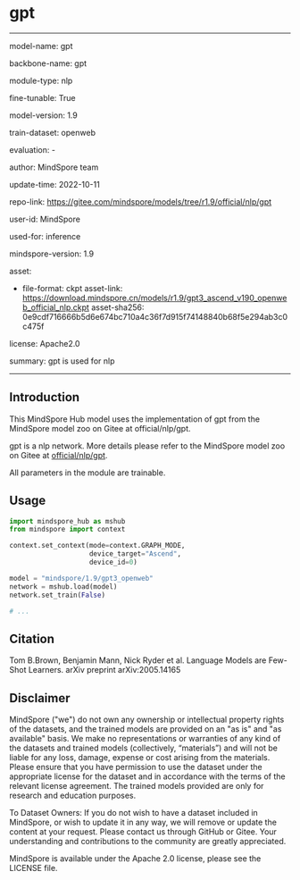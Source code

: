 # gpt

---

model-name: gpt

backbone-name: gpt

module-type: nlp

fine-tunable: True

model-version: 1.9

train-dataset: openweb

evaluation: -

author: MindSpore team

update-time: 2022-10-11

repo-link: <https://gitee.com/mindspore/models/tree/r1.9/official/nlp/gpt>

user-id: MindSpore

used-for: inference

mindspore-version: 1.9

asset:

-
    file-format: ckpt
    asset-link: <https://download.mindspore.cn/models/r1.9/gpt3_ascend_v190_openweb_official_nlp.ckpt>
    asset-sha256: 0e9cdf716666b5d6e674bc710a4c36f7d915f74148840b68f5e294ab3c0c475f

license: Apache2.0

summary: gpt is used for nlp

---

## Introduction

This MindSpore Hub model uses the implementation of gpt from the MindSpore model zoo on Gitee at official/nlp/gpt.

gpt is a nlp network. More details please refer to the MindSpore model zoo on Gitee at [official/nlp/gpt](https://gitee.com/mindspore/models/blob/r1.9/official/nlp/gpt/README.md).

All parameters in the module are trainable.

## Usage

```python
import mindspore_hub as mshub
from mindspore import context

context.set_context(mode=context.GRAPH_MODE,
                    device_target="Ascend",
                    device_id=0)

model = "mindspore/1.9/gpt3_openweb"
network = mshub.load(model)
network.set_train(False)

# ...
```

## Citation

Tom B.Brown, Benjamin Mann, Nick Ryder et al. Language Models are Few-Shot Learners. arXiv preprint arXiv:2005.14165

## Disclaimer

MindSpore ("we") do not own any ownership or intellectual property rights of the datasets, and the trained models are provided on an "as is" and "as available" basis. We make no representations or warranties of any kind of the datasets and trained models (collectively, “materials”) and will not be liable for any loss, damage, expense or cost arising from the materials. Please ensure that you have permission to use the dataset under the appropriate license for the dataset and in accordance with the terms of the relevant license agreement. The trained models provided are only for research and education purposes.

To Dataset Owners: If you do not wish to have a dataset included in MindSpore, or wish to update it in any way, we will remove or update the content at your request. Please contact us through GitHub or Gitee. Your understanding and contributions to the community are greatly appreciated.

MindSpore is available under the Apache 2.0 license, please see the LICENSE file.
